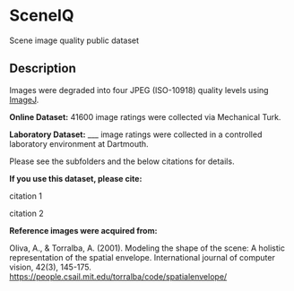 # SceneIQ
Scene image quality public dataset

## Description
Images were degraded into four JPEG (ISO-10918) quality levels using [ImageJ](https://imagej.nih.gov/ij/).

**Online Dataset:**  41600 image ratings were collected via Mechanical Turk.

**Laboratory Dataset:**  ___ image ratings were collected in a controlled laboratory environment at Dartmouth.

Please see the subfolders and the below citations for details.

**If you use this dataset, please cite:**

citation 1

citation 2

**Reference images were acquired from:**

Oliva, A., & Torralba, A. (2001). Modeling the shape of the scene: A holistic representation of the spatial envelope. International journal of computer vision, 42(3), 145-175. https://people.csail.mit.edu/torralba/code/spatialenvelope/
